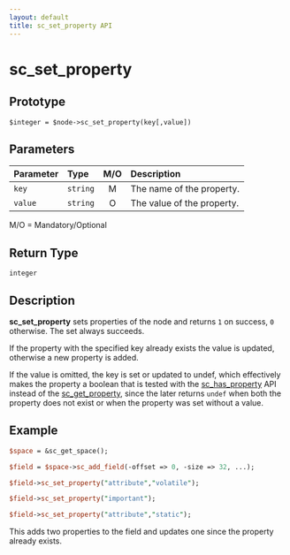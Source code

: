 ```yaml
---
layout: default
title: sc_set_property API
---
```



sc_set_property
===============


Prototype
---------

```
$integer = $node->sc_set_property(key[,value])
```


Parameters
----------

| Parameter | Type     | M/O | Description                                    |
|:----------|:---------|:---:|:-----------------------------------------------|
| `key`     | `string` |  M  | The name of the property.                      |
| `value`   | `string` |  O  | The value of the property.                     |

M/O = Mandatory/Optional


Return Type
-----------

`integer`


Description
-----------

**sc_set_property** sets properties of the node and returns `1` on success, `0`
otherwise.  The set always succeeds.

If the property with the specified key already exists the value is updated,
otherwise a new property is added.

If the value is omitted, the key is set or updated to undef, which effectively
makes the property a boolean that is tested with the [sc_has_property](sc_has_property) 
API instead of the [sc_get_property](sc_get_property), since the later
returns `undef` when both the property does not exist or when the property was
set without a value.


Example
-------

```perl
$space = &sc_get_space();

$field = $space->sc_add_field(-offset => 0, -size => 32, ...);

$field->sc_set_property("attribute","volatile");

$field->sc_set_property("important");

$field->sc_set_property("attribute","static");
```

This adds two properties to the field and updates one since the property
already exists.
